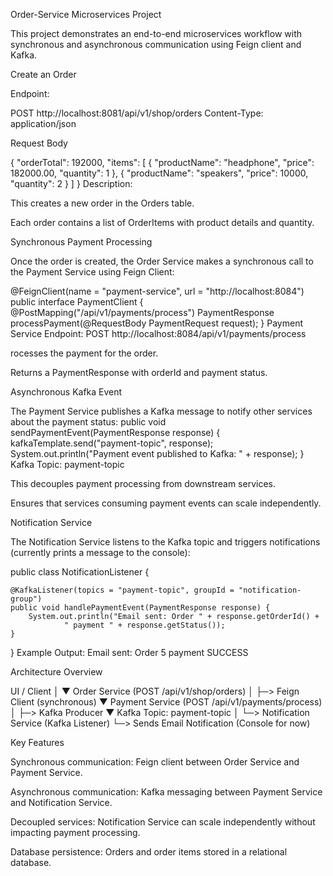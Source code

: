 Order-Service Microservices Project

This project demonstrates an end-to-end microservices workflow with synchronous and asynchronous communication using Feign client and Kafka.

Create an Order

Endpoint:

POST http://localhost:8081/api/v1/shop/orders
Content-Type: application/json

Request Body

{
  "orderTotal": 192000,
  "items": [
    {
      "productName": "headphone",
      "price": 182000.00,
      "quantity": 1
    },
    {
      "productName": "speakers",
      "price": 10000,
      "quantity": 2
    }
  ]
}
Description:

This creates a new order in the Orders table.

Each order contains a list of OrderItems with product details and quantity.


Synchronous Payment Processing

Once the order is created, the Order Service makes a synchronous call to the Payment Service using Feign Client:

@FeignClient(name = "payment-service", url = "http://localhost:8084")
public interface PaymentClient {
    @PostMapping("/api/v1/payments/process")
    PaymentResponse processPayment(@RequestBody PaymentRequest request);
}
Payment Service Endpoint:
POST http://localhost:8084/api/v1/payments/process

rocesses the payment for the order.

Returns a PaymentResponse with orderId and payment status.

Asynchronous Kafka Event

The Payment Service publishes a Kafka message to notify other services about the payment status:
public void sendPaymentEvent(PaymentResponse response) {
    kafkaTemplate.send("payment-topic", response);
    System.out.println("Payment event published to Kafka: " + response);
}
Kafka Topic: payment-topic

This decouples payment processing from downstream services.

Ensures that services consuming payment events can scale independently.

Notification Service

The Notification Service listens to the Kafka topic and triggers notifications (currently prints a message to the console):

public class NotificationListener {

    @KafkaListener(topics = "payment-topic", groupId = "notification-group")
    public void handlePaymentEvent(PaymentResponse response) {
        System.out.println("Email sent: Order " + response.getOrderId() +
                " payment " + response.getStatus());
    }
}
Example Output:   Email sent: Order 5 payment SUCCESS

Architecture Overview

UI / Client
   │
   ▼
Order Service (POST /api/v1/shop/orders)
   │
   ├─> Feign Client (synchronous)
   ▼
Payment Service (POST /api/v1/payments/process)
   │
   ├─> Kafka Producer
   ▼
Kafka Topic: payment-topic
   │
   └─> Notification Service (Kafka Listener)
        └─> Sends Email Notification (Console for now)

        
Key Features

Synchronous communication: Feign client between Order Service and Payment Service.

Asynchronous communication: Kafka messaging between Payment Service and Notification Service.

Decoupled services: Notification Service can scale independently without impacting payment processing.

Database persistence: Orders and order items stored in a relational database.
